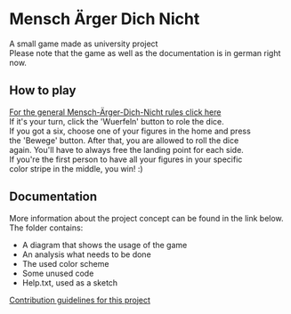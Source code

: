 # Mensch Ärger Dich Nicht
A small game made as university project <br/>
Please note that the game as well as the 
documentation is in german right now.

## How to play
[For the general Mensch-Ärger-Dich-Nicht rules click here](https://en.wikipedia.org/wiki/Mensch_%C3%A4rgere_Dich_nicht) <br/>
If it's your turn, click the 'Wuerfeln' button to role the dice. <br/>
If you got a six, choose one of your figures in the home and press <br/>
the 'Bewege' button. After that, you are allowed to roll the dice <br/>
again. You'll have to always free the landing point for each side. <br/>
If you're the first person to have all your figures in your specific <br/>
color stripe in the middle, you win! :)

## Documentation
More information about the project concept can be found
in the link below. 
The folder contains:
- A diagram that shows the usage of the game
- An analysis what needs to be done
- The used color scheme
- Some unused code
- Help.txt, used as a sketch 

[Contribution guidelines for this project](https://github.com/Marvin2611/MenschAergerDichNicht/tree/master/MAD/Ressourcen/Dokumentation)

